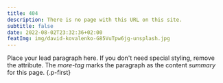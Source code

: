 ```yaml
---
title: 404
description: There is no page with this URL on this site.
subtitle: false
date: 2022-08-02T23:32:36+02:00
featImg: img/david-kovalenko-G85VuTpw6jg-unsplash.jpg
---
```


Place your lead paragraph here. If you don't need special styling, remove the attribute. The *more-tag* marks the paragraph as the content *summary* for this page.
{.p-first} <!--more-->
